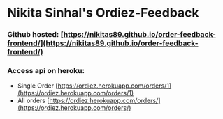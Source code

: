 # Nikita Sinhal's Ordiez-Feedback
### Github hosted: [https://nikitas89.github.io/order-feedback-frontend/](https://nikitas89.github.io/order-feedback-frontend/)

### Access api on heroku:
* Single Order [https://ordiez.herokuapp.com/orders/1](https://ordiez.herokuapp.com/orders/1)
* All orders [https://ordiez.herokuapp.com/orders/](https://ordiez.herokuapp.com/orders/)
